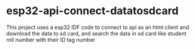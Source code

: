 # esp32-api-connect-datatosdcard
This project uses a esp32 IDF code to connect to api as an html client and download the data to sd card, and search the data in sd card like student roll number with their ID tag number
